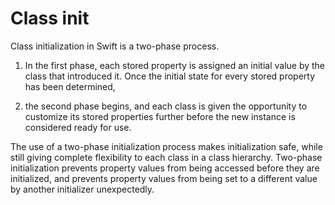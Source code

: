 # Class init

Class initialization in Swift is a two-phase process.

1. In the first phase, each stored property is assigned an initial value by the
class that introduced it. Once the initial state for every stored property has
been determined,

1. the second phase begins, and each class is given the
opportunity to customize its stored properties further before the new instance
is considered ready for use.

The use of a two-phase initialization process makes initialization safe, while still giving complete flexibility to each class in a class hierarchy. Two-phase initialization prevents property values from being accessed before they are initialized, and prevents property values from being set to a different value by another initializer unexpectedly.
